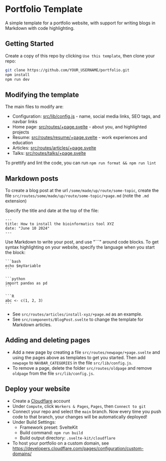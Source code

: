 # Portfolio Template

A simple template for a portfolio website, with support for writing blogs in Markdown with code highlighting.

## Getting Started

Create a copy of this repo by clicking `Use this template`, then clone your repo:

```bash
git clone https://github.com/YOUR_USERNAME/portfolio.git
npm install
npm run dev
```

## Modifying the template

The main files to modify are:

- Configuration: [src/lib/config.js](./src/lib/config.js) - name, social media links, SEO tags, and navbar links
- Home page: [src/routes/+page.svelte](./src/routes/+page.svelte) - about you, and highlighted projects
- Resume: [src/routes/resume/+page.svelte](./src/routes/resume/+page.svelte) - work experiences and education
- Articles: [src/routes/articles/+page.svelte](./src/routes/articles/+page.svelte)
- Talks: [src/routes/talks/+page.svelte](./src/routes/talks/+page.svelte)

To prettify and lint the code, you can run `npm run format && npm run lint`

## Markdown posts

To create a blog post at the url `/some/made/up/route/some-topic`, create the file `src/routes/some/made/up/route/some-topic/+page.md` (note the `.md` extension)

Specify the title and date at the top of the file:

```
---
title: How to install the bioinformatics tool XYZ
date: "June 10 2024"
---
```

Use Markdown to write your post, and use "```" around code blocks. To get syntax highlighting on your website, specify the language when you start the block:

````
```bash
echo $myVariable
```

```python
import pandas as pd
```

```R
abc <- c(1, 2, 3)
```
````

- See `src/routes/articles/install-xyz/+page.md` as an example.
- See `src/components/BlogPost.svelte` to change the template for Markdown articles.

## Adding and deleting pages

- Add a new page by creating a file `src/routes/newpage/+page.svelte` and using the pages above as templates to get you started. Then add `newpage` to `NAVBAR_CATEGORIES` in the file `src/lib/config.js`.
- To remove a page, delete the folder `src/routes/oldpage` and remove `oldpage` from the file `src/lib/config.js`.

## Deploy your website

- Create a [Cloudflare](https://cloudflare.com) account
- Under `Compute`, click `Workers & Pages`, `Pages`, then `Connect to git`
- Connect your repo and select the `main` branch. Now every time you push code to that branch, your changes will be automatically deployed!
- Under Build Settings:
  - Framework preset: SvelteKit
  - Build command: `npm run build`
  - Build output directory: `.svelte-kit/cloudflare`
- To host your portfolio on a custom domain, see https://developers.cloudflare.com/pages/configuration/custom-domains/
